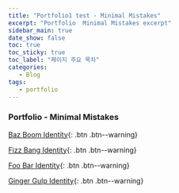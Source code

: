 ```yaml
---  
title: "Portfolio1 test - Minimal Mistakes"  
excerpt: "Portfolio  Minimal Mistakes excerpt"  
sidebar_main: true
date_show: false  
toc: true
toc_sticky: true
toc_label: "페이지 주요 목차"     
categories:  
   - Blog  
tags:  
   - portfolio  
---  
```

  



### Portfolio - Minimal Mistakes  

[Baz Boom Identity]({{baseurl}}/portfolio/baz-boom-identity){: .btn .btn--warning}  


[Fizz Bang Identity]({{baseurl}}/portfolio/fizz-bang-identity){: .btn .btn--warning}  


[Foo Bar Identity]({{baseurl}}/portfolio/foo-bar-website){: .btn .btn--warning}  


[Ginger Gulp Identity]({{baseurl}}/portfolio/ginger-gulp-identity){: .btn .btn--warning}  